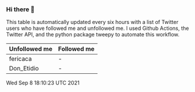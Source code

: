 ### Hi there 👋

This table is automatically updated every six hours with a list of Twitter users who have followed me and unfollowed me. I used Github Actions, the Twitter API, and the python package tweepy to automate this workflow.

| Unfollowed me |  Followed me |
| --- | --- |
|fericaca|-|
|Don_Etidio|-|
Wed Sep  8 18:10:23 UTC 2021
